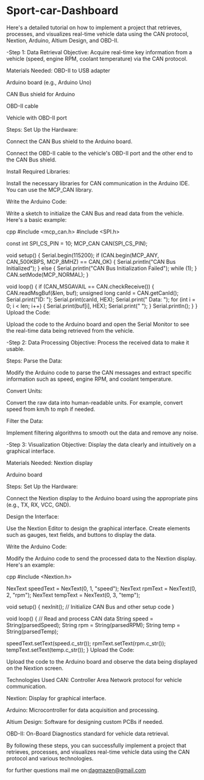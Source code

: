 # Sport-car-Dashboard
Here's a detailed tutorial on how to implement a project that retrieves, processes, and visualizes real-time vehicle data using the CAN protocol, Nextion, Arduino, Altium Design, and OBD-II.

-Step 1: Data Retrieval
Objective: Acquire real-time key information from a vehicle (speed, engine RPM, coolant temperature) via the CAN protocol.

Materials Needed:
OBD-II to USB adapter

Arduino board (e.g., Arduino Uno)

CAN Bus shield for Arduino

OBD-II cable

Vehicle with OBD-II port

Steps:
Set Up the Hardware:

Connect the CAN Bus shield to the Arduino board.

Connect the OBD-II cable to the vehicle's OBD-II port and the other end to the CAN Bus shield.

Install Required Libraries:

Install the necessary libraries for CAN communication in the Arduino IDE. You can use the MCP_CAN library.

Write the Arduino Code:

Write a sketch to initialize the CAN Bus and read data from the vehicle. Here's a basic example:

cpp
#include <mcp_can.h>
#include <SPI.h>

const int SPI_CS_PIN = 10;
MCP_CAN CAN(SPI_CS_PIN);

void setup() {
  Serial.begin(115200);
  if (CAN.begin(MCP_ANY, CAN_500KBPS, MCP_8MHZ) == CAN_OK) {
    Serial.println("CAN Bus Initialized");
  } else {
    Serial.println("CAN Bus Initialization Failed");
    while (1);
  }
  CAN.setMode(MCP_NORMAL);
}

void loop() {
  if (CAN_MSGAVAIL == CAN.checkReceive()) {
    CAN.readMsgBuf(&len, buf);
    unsigned long canId = CAN.getCanId();
    Serial.print("ID: ");
    Serial.print(canId, HEX);
    Serial.print(" Data: ");
    for (int i = 0; i < len; i++) {
      Serial.print(buf[i], HEX);
      Serial.print(" ");
    }
    Serial.println();
  }
}
Upload the Code:

Upload the code to the Arduino board and open the Serial Monitor to see the real-time data being retrieved from the vehicle.

-Step 2: Data Processing
Objective: Process the received data to make it usable.

Steps:
Parse the Data:

Modify the Arduino code to parse the CAN messages and extract specific information such as speed, engine RPM, and coolant temperature.

Convert Units:

Convert the raw data into human-readable units. For example, convert speed from km/h to mph if needed.

Filter the Data:

Implement filtering algorithms to smooth out the data and remove any noise.

-Step 3: Visualization
Objective: Display the data clearly and intuitively on a graphical interface.

Materials Needed:
Nextion display

Arduino board

Steps:
Set Up the Hardware:

Connect the Nextion display to the Arduino board using the appropriate pins (e.g., TX, RX, VCC, GND).

Design the Interface:

Use the Nextion Editor to design the graphical interface. Create elements such as gauges, text fields, and buttons to display the data.

Write the Arduino Code:

Modify the Arduino code to send the processed data to the Nextion display. Here's an example:

cpp
#include <Nextion.h>

NexText speedText = NexText(0, 1, "speed");
NexText rpmText = NexText(0, 2, "rpm");
NexText tempText = NexText(0, 3, "temp");

void setup() {
  nexInit();
  // Initialize CAN Bus and other setup code
}

void loop() {
  // Read and process CAN data
  String speed = String(parsedSpeed);
  String rpm = String(parsedRPM);
  String temp = String(parsedTemp);

  speedText.setText(speed.c_str());
  rpmText.setText(rpm.c_str());
  tempText.setText(temp.c_str());
}
Upload the Code:

Upload the code to the Arduino board and observe the data being displayed on the Nextion screen.

Technologies Used
CAN: Controller Area Network protocol for vehicle communication.

Nextion: Display for graphical interface.

Arduino: Microcontroller for data acquisition and processing.

Altium Design: Software for designing custom PCBs if needed.

OBD-II: On-Board Diagnostics standard for vehicle data retrieval.

By following these steps, you can successfully implement a project that retrieves, processes, and visualizes real-time vehicle data using the CAN protocol and various technologies.

for further questions mail me on:dagmazen@gmail.com
